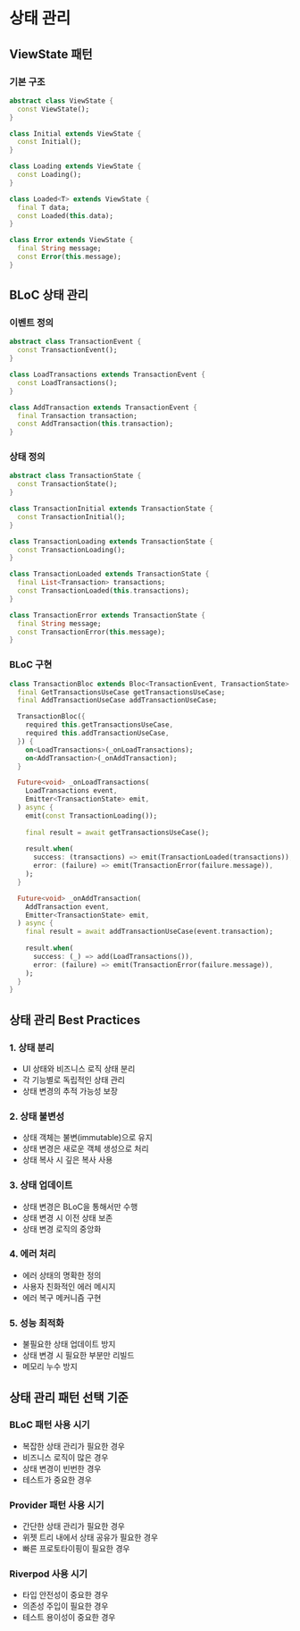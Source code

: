# 상태 관리

## ViewState 패턴

### 기본 구조
```dart
abstract class ViewState {
  const ViewState();
}

class Initial extends ViewState {
  const Initial();
}

class Loading extends ViewState {
  const Loading();
}

class Loaded<T> extends ViewState {
  final T data;
  const Loaded(this.data);
}

class Error extends ViewState {
  final String message;
  const Error(this.message);
}
```

## BLoC 상태 관리

### 이벤트 정의
```dart
abstract class TransactionEvent {
  const TransactionEvent();
}

class LoadTransactions extends TransactionEvent {
  const LoadTransactions();
}

class AddTransaction extends TransactionEvent {
  final Transaction transaction;
  const AddTransaction(this.transaction);
}
```

### 상태 정의
```dart
abstract class TransactionState {
  const TransactionState();
}

class TransactionInitial extends TransactionState {
  const TransactionInitial();
}

class TransactionLoading extends TransactionState {
  const TransactionLoading();
}

class TransactionLoaded extends TransactionState {
  final List<Transaction> transactions;
  const TransactionLoaded(this.transactions);
}

class TransactionError extends TransactionState {
  final String message;
  const TransactionError(this.message);
}
```

### BLoC 구현
```dart
class TransactionBloc extends Bloc<TransactionEvent, TransactionState> {
  final GetTransactionsUseCase getTransactionsUseCase;
  final AddTransactionUseCase addTransactionUseCase;

  TransactionBloc({
    required this.getTransactionsUseCase,
    required this.addTransactionUseCase,
  }) {
    on<LoadTransactions>(_onLoadTransactions);
    on<AddTransaction>(_onAddTransaction);
  }

  Future<void> _onLoadTransactions(
    LoadTransactions event,
    Emitter<TransactionState> emit,
  ) async {
    emit(const TransactionLoading());
    
    final result = await getTransactionsUseCase();
    
    result.when(
      success: (transactions) => emit(TransactionLoaded(transactions)),
      error: (failure) => emit(TransactionError(failure.message)),
    );
  }

  Future<void> _onAddTransaction(
    AddTransaction event,
    Emitter<TransactionState> emit,
  ) async {
    final result = await addTransactionUseCase(event.transaction);
    
    result.when(
      success: (_) => add(LoadTransactions()),
      error: (failure) => emit(TransactionError(failure.message)),
    );
  }
}
```

## 상태 관리 Best Practices

### 1. 상태 분리
- UI 상태와 비즈니스 로직 상태 분리
- 각 기능별로 독립적인 상태 관리
- 상태 변경의 추적 가능성 보장

### 2. 상태 불변성
- 상태 객체는 불변(immutable)으로 유지
- 상태 변경은 새로운 객체 생성으로 처리
- 상태 복사 시 깊은 복사 사용

### 3. 상태 업데이트
- 상태 변경은 BLoC을 통해서만 수행
- 상태 변경 시 이전 상태 보존
- 상태 변경 로직의 중앙화

### 4. 에러 처리
- 에러 상태의 명확한 정의
- 사용자 친화적인 에러 메시지
- 에러 복구 메커니즘 구현

### 5. 성능 최적화
- 불필요한 상태 업데이트 방지
- 상태 변경 시 필요한 부분만 리빌드
- 메모리 누수 방지

## 상태 관리 패턴 선택 기준

### BLoC 패턴 사용 시기
- 복잡한 상태 관리가 필요한 경우
- 비즈니스 로직이 많은 경우
- 상태 변경이 빈번한 경우
- 테스트가 중요한 경우

### Provider 패턴 사용 시기
- 간단한 상태 관리가 필요한 경우
- 위젯 트리 내에서 상태 공유가 필요한 경우
- 빠른 프로토타이핑이 필요한 경우

### Riverpod 사용 시기
- 타입 안전성이 중요한 경우
- 의존성 주입이 필요한 경우
- 테스트 용이성이 중요한 경우
